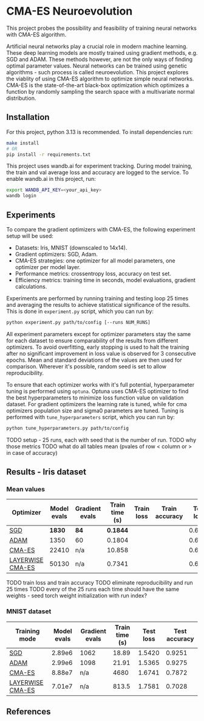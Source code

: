 # CMA-ES Neuroevolution
This project probes the possibility and feasibility of training neural networks with CMA-ES algorithm.

Artificial neural networks play a crucial role in modern machine learning. These deep learning models are mostly trained using gradient methods, e.g. SGD and ADAM. These methods however, are not the only ways of finding optimal parameter values. Neural networks can be trained using genetic algorithms - such process is called neuroevolution. This project explores the viablity of using CMA-ES algorithm to optimize simple neural networks. CMA-ES is the state-of-the-art black-box optimization which optimizes a function by randomly sampling the search space with a multivariate normal distribution. 

## Installation
For this project, python 3.13 is recommended. To install dependencies run:
```bash
make install
# OR
pip install -r requirements.txt
```
This project uses wandb.ai for experiment tracking. During model training, the train and val average loss and accuracy are logged to the service. To enable wandb.ai in this project, run:
```bash
export WANDB_API_KEY=<your_api_key>
wandb login
```

## Experiments
To compare the gradient optimizers with CMA-ES, the following experiment setup will be used:
- Datasets: Iris, MNIST (downscaled to 14x14).
- Gradient optimizers: SGD, Adam.
- CMA-ES strategies: one optimizer for all model parameters, one optimizer per model layer.
- Performance metrics: crossentropy loss, accuracy on test set.
- Efficiency metrics: training time in seconds, model evaluations, gradient calculations.

Experiments are performed by running training and testing loop 25 times and averaging the results to achieve statistical significance of the results. This is done in `experiment.py` script, which you can run by:
```bash
python experiment.py path/to/config [--runs NUM_RUNS]
```
All experiment parameters except for optimizer parameters stay the same for each dataset to ensure comparability of the results from different optimizers. To avoid overfitting, early stopping is used to halt the training after no significant improvement in loss value is observed for 3 consecutive epochs. Mean and standard deviations of the values are then used for comparison. Wherever it's possible, random seed is set to allow reproducibility.

To ensure that each optimizer works with it's full potential, hyperparameter tuning is performed using `optuna`. Optuna uses CMA-ES optimizer to find the best hyperparameters to minimize loss function value on validation dataset. For gradient optimizers the learning rate is tuned, while for cma optimizers population size and sigma0 parameters are tuned. Tuning is performed with `tune_hyperparameters` script, which you can run by:
```bash
python tune_hyperparameters.py path/to/config
```

TODO setup - 25 runs, each with seed that is the number of run.
TODO why those metrics
TODO what do all tables mean (pvales of row < column or > in case of accuracy)
## Results - Iris dataset
### Mean values
| Optimizer                                        | Model evals | Gradient evals | Train time (s) | Train loss | Train accuracy | Test loss | Test accuracy |
|--------------------------------------------------|-------------|----------------|----------------|------------|----------------|-----------|---------------|
| [SGD](configs/iris_sgd.json)                     | **1830**        | **84**             | **0.1844**         |            |                | 0.6145    | 0.9333        |
| [ADAM](configs/iris_adam.json)                   | 1350        | 60             | 0.1804         |            |                | 0.6033    | 0.9333        |
| [CMA-ES](configs/iris_cmaes.json)                | 22410       | n/a            | 10.858         |            |                | 0.6607    | 0.9           |
| [LAYERWISE CMA-ES](configs/iris_layerwise.json)  | 50130       | n/a            | 0.7341         |            |                | 0.6542    | 0.9           |  

TODO train loss and train accuracy
TODO eliminate reproducibility and run 25 times
TODO every of the 25 runs each time should have the same weights - seed torch weight initialization with run index?


### MNIST dataset
| Training mode                                    | Model evals | Gradient evals | Train time (s) | Test loss | Test accuracy |
|--------------------------------------------------|-------------|----------------|----------------|-----------|---------------|
| [SGD](configs/mnist_sgd.json)                    | 2.89e6      | 1062           | 18.89          | 1.5420    | 0.9251        |
| [ADAM](configs/mnist_adam.json)                  | 2.99e6      | 1098           | 21.91          | 1.5365    | 0.9275        |
| [CMA-ES](configs/mnist_cmaes.json)               | 8.88e7      | n/a            | 4680           | 1.6741    | 0.7872        |
| [LAYERWISE CMA-ES](configs/mnist_layerwise.json) | 7.01e7      | n/a            | 813.5          | 1.7581    | 0.7028        |    


## References